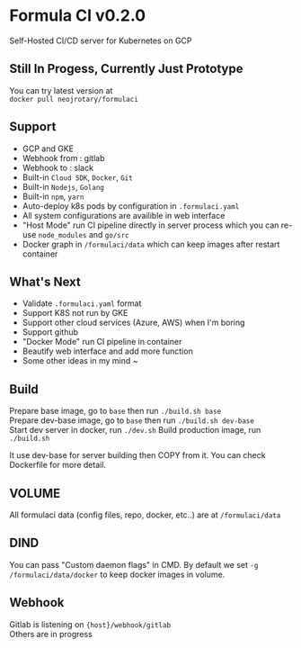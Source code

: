 # Formula CI v0.2.0
Self-Hosted CI/CD server for Kubernetes on GCP

## Still In Progess, Currently Just Prototype
You can try latest version at   
`docker pull neojrotary/formulaci`
  
## Support
- GCP and GKE
- Webhook from : gitlab
- Webhook to : slack
- Built-in `Cloud SDK`, `Docker`, `Git`
- Built-in `Nodejs`, `Golang`
- Built-in `npm`, `yarn`
- Auto-deploy k8s pods by configuration in `.formulaci.yaml`
- All system configurations are availible in web interface 
- "Host Mode" run CI pipeline directly in server process which you can re-use `node_modules` and `go/src`
- Docker graph in `/formulaci/data` which can keep images after restart container

## What's Next
- Validate `.formulaci.yaml` format
- Support K8S not run by GKE
- Support other cloud services (Azure, AWS) when I'm boring
- Support github
- "Docker Mode" run CI pipeline in container
- Beautify web interface and add more function
- Some other ideas in my mind ~

## Build
Prepare base image, go to `base` then run `./build.sh base`  
Prepare dev-base image, go to `base` then run `./build.sh dev-base`  
Start dev server in docker, run `./dev.sh`
Build production image, run `./build.sh`

It use dev-base for server building then COPY from it. You can check Dockerfile for more detail.

## VOLUME
All formulaci data (config files, repo, docker, etc..) are at `/formulaci/data`

## DIND
You can pass "Custom daemon flags" in CMD. By default we set `-g /formulaci/data/docker` to keep docker images in volume.

## Webhook
Gitlab is listening on `{host}/webhook/gitlab`  
Others are in progress